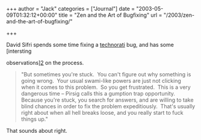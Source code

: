 +++
author = "Jack"
categories = ["Journal"]
date = "2003-05-09T01:32:12+00:00"
title = "Zen and the Art of Bugfixing"
url = "/2003/zen-and-the-art-of-bugfixing/"

+++

David Sifri spends some time fixing a [technorati][1] bug, and has some [intersting
  

  
observations][2] on the process.
  


> "But sometimes you're stuck.&nbsp; You can't figure out why something is going wrong.&nbsp; Your usual swami-like powers are just not clicking when it comes to this problem.&nbsp; So you get frustrated.&nbsp; This is a very dangerous time &#8211; Pirsig calls this a gumption trap opportunity.&nbsp; Because you're stuck, you search for answers, and are willing to take blind chances in order to fix the problem expeditiously.&nbsp; That's usually right about when all hell breaks loose, and you really start to fuck things up."

That sounds about right.

 [1]: http://www.technorati.com/
 [2]: http://www.sifry.com/alerts/archives/000249.html#000249
